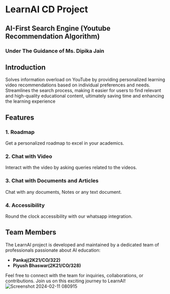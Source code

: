 # LearnAI CD Project
## AI-First Search Engine (Youtube Recommendation Algorithm)
### Under The Guidance of Ms. Dipika Jain



## Introduction
Solves information overload on YouTube by providing personalized learning video recommendations based on individual preferences and needs. Streamlines the search process, making it easier for users to find relevant and high-quality educational content, ultimately saving time and enhancing the learning experience

## Features

### 1. Roadmap
Get a personalized roadmap to excel in your academics.

### 2. Chat with Video
Interact with the video by asking queries related to the videos.

### 3. Chat with Documents and Articles
Chat with any documents, Notes or any text document.

### 4. Accessibility
Round the clock accessibility with our whatsapp integration.


## Team Members

The LearnAI project is developed and maintained by a dedicated team of professionals passionate about AI education:

- **Pankaj(2K21/CO/322)**
- **Piyush Bhaswar(2K21/CO/328)**

Feel free to connect with the team for inquiries, collaborations, or contributions. Join us on this exciting journey to LearnAI!
![Screenshot 2024-02-11 080915](https://drive.google.com/file/d/158JFu-qmBforbVAeMpy8mkN_UCA_kh54/view?usp=drive_link)
